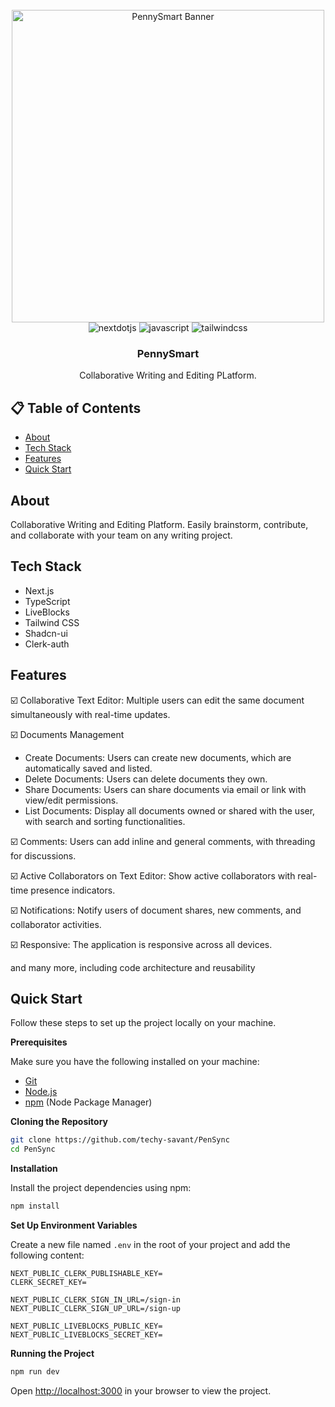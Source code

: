 <div align="center">
  <br />
    <a href="https://youtu.be/dGHFV_RMGag" target="_blank">
      <img width="500" alt="PennySmart Banner" src="https://github.com/user-attachments/assets/89fba7ea-1b61-4151-aa17-3dc08275390f">
    </a>
  
  <br />

  <div>
    <img src="https://img.shields.io/badge/-Next_JS-black?style=for-the-badge&logoColor=white&logo=nextdotjs&color=000000" alt="nextdotjs" />
    <img src="https://img.shields.io/badge/javascript-%23323330.svg?style=for-the-badge&logo=javascript&logoColor=%23F7DF1E" alt="javascript" />
    <img src="https://img.shields.io/badge/-Tailwind_CSS-black?style=for-the-badge&logoColor=white&logo=tailwindcss&color=06B6D4" alt="tailwindcss" />
  </div>

  <h3 align="center">PennySmart</h3>

   <div align="center">
Collaborative Writing and Editing PLatform.    </div>
</div>

## 📋 <a name="table">Table of Contents</a>

*  [About](#about)
*  [Tech Stack](#tech-stack)
*  [Features](#features)
*  [Quick Start](#quick-start)
 


## <a name="about">About</a>

Collaborative Writing and Editing Platform. Easily brainstorm, contribute, and collaborate with your team on any writing project.

## <a name="tech-stack">Tech Stack</a>

- Next.js
- TypeScript
- LiveBlocks
- Tailwind CSS
- Shadcn-ui
- Clerk-auth

## <a name="features">Features</a>

☑️ Collaborative Text Editor: Multiple users can edit the same document simultaneously with real-time updates.

☑️ Documents Management

* Create Documents: Users can create new documents, which are automatically saved and listed.
* Delete Documents: Users can delete documents they own.
* Share Documents: Users can share documents via email or link with view/edit permissions.
* List Documents: Display all documents owned or shared with the user, with search and sorting functionalities.

☑️ Comments: Users can add inline and general comments, with threading for discussions.

☑️ Active Collaborators on Text Editor: Show active collaborators with real-time presence indicators.

☑️ Notifications: Notify users of document shares, new comments, and collaborator activities.

☑️ Responsive: The application is responsive across all devices.

and many more, including code architecture and reusability

## <a name="quick-start"> Quick Start</a>

Follow these steps to set up the project locally on your machine.

**Prerequisites**

Make sure you have the following installed on your machine:

- [Git](https://git-scm.com/)
- [Node.js](https://nodejs.org/en)
- [npm](https://www.npmjs.com/) (Node Package Manager)

**Cloning the Repository**

```bash
git clone https://github.com/techy-savant/PenSync
cd PenSync
```

**Installation**

Install the project dependencies using npm:

```bash
npm install
```

**Set Up Environment Variables**

Create a new file named `.env` in the root of your project and add the following content:

```env
NEXT_PUBLIC_CLERK_PUBLISHABLE_KEY=
CLERK_SECRET_KEY=

NEXT_PUBLIC_CLERK_SIGN_IN_URL=/sign-in
NEXT_PUBLIC_CLERK_SIGN_UP_URL=/sign-up

NEXT_PUBLIC_LIVEBLOCKS_PUBLIC_KEY=
NEXT_PUBLIC_LIVEBLOCKS_SECRET_KEY=

```


**Running the Project**

```bash
npm run dev
```

Open [http://localhost:3000](http://localhost:3000) in your browser to view the project.



